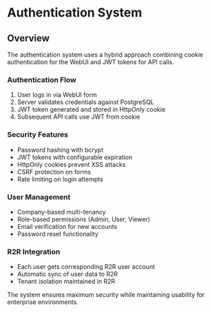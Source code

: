 # Authentication System

## Overview
The authentication system uses a hybrid approach combining cookie authentication for the WebUI and JWT tokens for API calls.

### Authentication Flow
1. User logs in via WebUI form
2. Server validates credentials against PostgreSQL
3. JWT token generated and stored in HttpOnly cookie
4. Subsequent API calls use JWT from cookie

### Security Features
- Password hashing with bcrypt
- JWT tokens with configurable expiration
- HttpOnly cookies prevent XSS attacks
- CSRF protection on forms
- Rate limiting on login attempts

### User Management
- Company-based multi-tenancy
- Role-based permissions (Admin, User, Viewer)
- Email verification for new accounts
- Password reset functionality

### R2R Integration
- Each user gets corresponding R2R user account
- Automatic sync of user data to R2R
- Tenant isolation maintained in R2R

The system ensures maximum security while maintaining usability for enterprise environments.